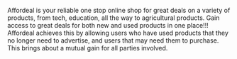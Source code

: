 Affordeal is your reliable one stop online shop for great deals on a variety of products, from tech, education, all the way to agricultural products. Gain access to great deals for both new and used products in one place!!!
Affordeal achieves this by allowing users who have used products that they no longer need to advertise, and users that may need them to purchase. This brings about a mutual gain for all parties involved.
